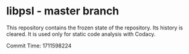 # libpsl - master branch

This repository contains the frozen state of the repository.
Its history is cleared. It is used only for static code
analysis with Codacy.

Commit Time: 1711598224